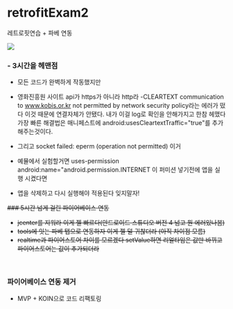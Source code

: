 # retrofitExam2
레트로핏연습 + 파베 연동


<Img src="https://user-images.githubusercontent.com/53516129/125808106-8fcf7498-1f11-4ac3-9774-e9e46258fa25.JPG" />




### - 3시간을 헤맨점
- 모든 코드가 완벽하게 작동했지만
- 영화진흥원 사이트 api가 https가 아니라 http라
-CLEARTEXT communication to www.kobis.or.kr not permitted by network security policy라는 에러가 떴다 이것 때문에 연결자체가 안됐다. 내가 이걸 log로 확인을 안해가지고 한참 헤맸다
 가장 빠른 해결법은 매니페스트에 android:usesCleartextTraffic="true"를 추가해주는것이다.

- 그리고 socket failed: eperm (operation not permitted) 이거 
- 예뮬에서 실험할거면 uses-permission android:name="android.permission.INTERNET 이 퍼미션 넣기전에 앱을 실행 시켰다면
- 앱을 삭제하고 다시 실행해야 적용된다 잊지말자!


~~### 5시간 넘게 걸린 파이어베이스 연동~~
- ~~jcenter를 지워라 이게 젤 빠르다(안드로이드 스튜디오 버전 4 넘고 뭔 에러있나봄)~~
- ~~tools에 잇는 파베 탭으로 연동하자 이게 젤 덜 귀찮더라 (아직 차이점 모름)~~
- ~~realtime과 파이어스토어 차이를 모르겠다 setValue하면 리얼타임은 값만 바뀌고 파이어스토어는 값이 추가되더라~~
<br>

### 파이어베이스 연동 제거
- MVP + KOIN으로 코드 리팩토링
